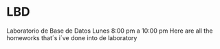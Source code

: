 # LBD
Laboratorio de Base de Datos Lunes 8:00 pm a 10:00 pm
Here are all the homeworks that´s i´ve done into de laboratory
